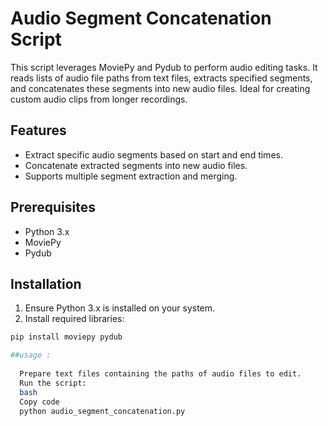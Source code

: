 # Audio Segment Concatenation Script

This script leverages MoviePy and Pydub to perform audio editing tasks. It reads lists of audio file paths from text files, extracts specified segments, and concatenates these segments into new audio files. Ideal for creating custom audio clips from longer recordings.

## Features

- Extract specific audio segments based on start and end times.
- Concatenate extracted segments into new audio files.
- Supports multiple segment extraction and merging.

## Prerequisites

- Python 3.x
- MoviePy
- Pydub

## Installation

1. Ensure Python 3.x is installed on your system.
2. Install required libraries:
```bash
pip install moviepy pydub

##usage :
 
  Prepare text files containing the paths of audio files to edit.
  Run the script:
  bash
  Copy code
  python audio_segment_concatenation.py
